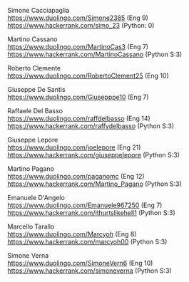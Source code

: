 Simone Cacciapaglia<br>
https://www.duolingo.com/Simone2385 (Eng 9)<br>
https://www.hackerrank.com/simo_23 (Python: 0)<br>

Martino Cassano<br>
https://www.duolingo.com/MartinoCas3 (Eng 7)<br>
https://www.hackerrank.com/MartinoCassano (Python S:3)<br>

Roberto Clemente<br>
https://www.duolingo.com/RobertoClement25 (Eng 10)<br>

Giuseppe De Santis<br>
https://www.duolingo.com/Giusepppe10 (Eng 7)<br>

Raffaele Del Basso<br>
https://www.duolingo.com/raffdelbasso (Eng 14)<br>
https://www.hackerrank.com/raffydelbasso (Python S:3)<br>

Giuseppe Lepore<br>
https://www.duolingo.com/joelepore (Eng 21) <br> 
https://www.hackerrank.com/giuseppelepore (Python S:3)<br>

Martino Pagano<br>
https://www.duolingo.com/paganomc (Eng 12)<br>
https://www.hackerrank.com/Martino_Pagano (Python S:3)<br>

Emanuele D'Angelo<br>
https://www.duolingo.com/Emanuele967250 (Eng 7)<br>
https://www.hackerrank.com/ithurtslikehell1 (Python S:3)<br>

Marcello Tarallo<br>
https://www.duolingo.com/Marcyoh (Eng 8)<br>
https://www.hackerrank.com/marcyoh00 (Python S:3)<br>

Simone Verna<br>
https://www.duolingo.com/SimoneVern6 (Eng 10)<br>
https://www.hackerrank.com/simoneverna (Python S:3)<br>

